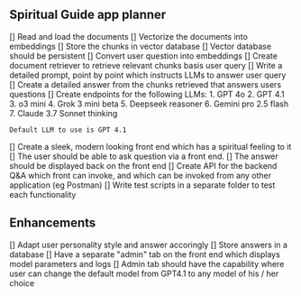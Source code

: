 ## Spiritual Guide app planner 
[] Read and load the documents 
[] Vectorize the documents into embeddings 
[] Store the chunks in vector database 
[] Vector database should be persistent 
[] Convert user question into embeddings
[] Create document retriever to retrieve relevant chunks basis user query
[] Write a detailed prompt, point by point which instructs LLMs to answer user query 
[] Create a detailed answer from the chunks retrieved that answers users questions
[] Create endpoints for the following LLMs:
    1. GPT 4o 
    2. GPT 4.1 
    3. o3 mini 
    4. Grok 3 mini beta 
    5. Deepseek reasoner 
    6. Gemini pro 2.5 flash 
    7. Claude 3.7 Sonnet thinking 

    Default LLM to use is GPT 4.1

[] Create a sleek, modern looking front end which has a spiritual feeling to it
[] The user should be able to ask question via a front end. 
[] The answer should be displayed back on the front end 
[] Create API for the backend Q&A which front can invoke, and which can be invoked from any other application (eg Postman)
[] Write test scripts in a separate folder to test each functionality 

## Enhancements 
[] Adapt user personality style and answer accoringly 
[] Store answers in a database 
[] Have a separate "admin" tab on the front end which displays model parameters and logs
[] Admin tab should have the capability where user can change the default model from GPT4.1 to any model of his / her choice 
